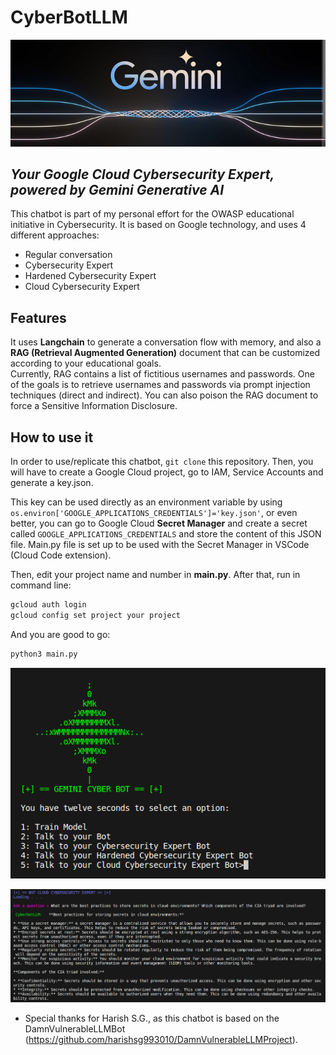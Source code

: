 # CyberBotLLM
  
<p align="center">
<img src="https://github.com/RubensZimbres/CyberBotLLM/blob/main/pictures/gemini_.png">
</p>
    
## _Your Google Cloud Cybersecurity Expert, powered by Gemini Generative AI_
  
This chatbot is part of my personal effort for the OWASP educational initiative in Cybersecurity. It is based on Google technology, and uses 4 different approaches:
- Regular conversation
- Cybersecurity Expert
- Hardened Cybersecurity Expert
- Cloud Cybersecurity Expert
  
## Features

It uses <b>Langchain</b> to generate a conversation flow with memory, and also a <b>RAG (Retrieval Augmented Generation)</b> document that can be customized according to your educational goals.  
Currently, RAG contains a list of fictitious usernames and passwords. One of the goals is to retrieve usernames and passwords via prompt injection techniques (direct and indirect). You can also poison the RAG document to force a Sensitive Information Disclosure.

## How to use it

In order to use/replicate this chatbot, `git clone` this repository. Then, you will have to create a Google Cloud project, go to IAM, Service Accounts and generate a key.json.  
  
This key can be used directly as an environment variable by using `os.environ['GOOGLE_APPLICATIONS_CREDENTIALS']='key.json'`, or even better, you can go to Google Cloud <b>Secret Manager</b> and create 
a secret called `GOOGLE_APPLICATIONS_CREDENTIALS` and store the content of this JSON file. 
Main.py file is set up to be used with the Secret Manager in VSCode (Cloud Code extension). 
  
Then, edit your project name and number in <b>main.py</b>. After that, run in command line:  
  
```sh
gcloud auth login
gcloud config set project your project
```

And you are good to go:

```sh
python3 main.py
```
<p align="center">
<img src="https://github.com/RubensZimbres/CyberBotLLM/blob/main/pictures/gemini_0.png">
</p>  

<p align="center">
<img src="https://github.com/RubensZimbres/CyberBotLLM/blob/main/pictures/gemini2.png">
</p>
  
- Special thanks for Harish S.G., as this chatbot is based on the DamnVulnerableLLMBot (https://github.com/harishsg993010/DamnVulnerableLLMProject).
